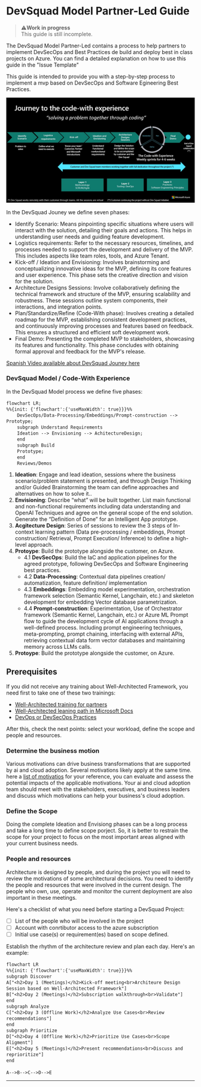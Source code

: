 # DevSquad Model Partner-Led Guide

> ⚠️**Work in progress** \
This guide is still incomplete.

The DevSquad Model Partner-Led contains a process to help partners to implement DevSecOps and Best Practices de build and deploy best in class projects on Azure. You can find a detailed explanation on how to use this guide in the "Issue Template" 

This guide is intended to provide you with a step-by-step process to implement a mvp based on DevSecOps and Software Egineering Best Practices.

![DevSquad Jouney](images/DevSquad_Journey.jpg)

In the DevSquad Jouney we define seven phases:

* Identify Scenario: Means pinpointing specific situations where users will interact with the solution, detailing their goals and actions. This helps in understanding user needs and guiding feature development.
* Logistics​ requirements: Refer to the necessary resources, timelines, and processes needed to support the development and delivery of the MVP. This includes aspects like team roles, tools, and Azure Tenant.
* Kick-off​ / Ideation and Envisioning: Involves brainstorming and conceptualizing innovative ideas for the MVP, defining its core features and user experience. This phase sets the creative direction and vision for the solution.
* Architecture Designs Sessions: Involve collaboratively defining the technical framework and structure of the MVP, ensuring scalability and robustness. These sessions outline system components, their interactions, and integration points.
* Plan/Standardize/Refine (Code-With phase): Involves creating a detailed roadmap for the MVP, establishing consistent development practices, and continuously improving processes and features based on feedback. This ensures a structured and efficient soft development work.
* Final Demo: Presenting the completed MVP to stakeholders, showcasing its features and functionality. This phase concludes with obtaining formal approval and feedback for the MVP's release.

[Spanish Video available about DevSquad Jouney here](https://1drv.ms/v/s!Arx5JRuoZdOEtboV9S0LhgANOkK7Hg?e=LfiP6S)

### DevSquad Model / Code-With Experience

In the DevSquad Model process we define five phases:

```mermaid
flowchart LR;
%%{init: {'flowchart':{'useMaxWidth': true}}}%%
    DevSecOps/Data-Processing/Embeddings/Prompt-construction --> Prototype;    
    subgraph Understand Requirements
    Ideation --> Envisioning --> AchitectureDesign;
    end
    subgraph Build
    Prototype;
    end
    Reviews/Demos
```

1. **Ideation**: Engage and lead ideation, sessions where the business scenario/problem statement is presented, and through Design Thinking and/or Guided Brainstorming the team can define approaches and alternatives on how to solve it..
2. **Envisioning**: Describe “what” will be built together.​ List main functional and non-functional requirements including data understanding and OpenAI Techniques and agree on the general scope of the end solution.​ Generate the “Definition of Done” for an Intelligent App prototype.​
3. **Acgitecture Design**: Series of sessions to review the 3 steps of In-context learning pattern  (Data pre-processing /  embeddings, Prompt construction/  Retrieval, Prompt Execution/  Inference) to define a high-level approach.
4. **Protoype**: Build the prototype alongside the customer, on Azure.
   * 4.1 **DevSecOps**: Build the IaC and application pipelines for the agreed prototype, following DevSecOps and Software Engineering best practices.
   * 4.2 **Data-Processing**: Contextual data pipelines creation/ automatization, feature definition/ implementation
   * 4.3 **Embeddings**: Embedding model experimentation, orchestration framework selection (Semantic Kernel, Langchain, etc.) and skeleton development for embedding Vector database parametrization.
   * 4.4 **Prompt-construction**: Experimentation, Use of Orchestrator framework (Semantic Kernel, Langchain, etc.) or Azure ML Prompt flow to guide the development cycle of AI applications through a well-defined process. Including prompt engineering techniques, meta-prompting, prompt chaining, interfacing with external APIs, retrieving contextual data form vector databases and maintaining  memory across LLMs calls.
6. **Protoype**: Build the prototype alongside the customer, on Azure.

## Prerequisites

If you did not receive any training about Well-Architected Framework, you need first to take one of these two trainings:

* [Well-Architected training for partners][partner-training]
* [Well-Architected leaning path in Microsoft Docs][docs-training]
* [DevOps or DevSecOps Practices](https://learn.microsoft.com/en-us/training/paths/devops-foundations-core-principles-practices/)

After this, check the next points: select your workload, define the scope and people and resources.

### Determine the business motion

Various motivations can drive business transformations that are supported by ai and cloud adoption. Several motivations likely apply at the same time. here a [list of motivatios](https://learn.microsoft.com/en-us/azure/cloud-adoption-framework/strategy/motivations#motivations) for your reference, you can evaluate and assess the potential impacts of the applicable motivations. Your ai and cloud adoption team should meet with the stakeholders, executives, and business leaders and discuss which motivations can help your business's cloud adoption.

### Define the Scope

Doing the complete Ideation and Envisiong phases can be a long process and take a long time to define scope porject. So, it is better to restrain the scope for your project to focus on the most important areas aligned with your current business needs.

### People and resources

Architecture is designed by people, and during the project you will need to review the motivations of some architectural decisions. You need to identify the people and resources that were involved in the current design. The people who own, use, operate and monitor the current deployment are also important in these meetings.

Here's a checklist of what you need before starting a DevSquad Project:

- [ ] List of the people who will be involved in the project
- [ ] Account with conrtibutor access to the azure subscription
- [ ] Initial use case(s) or requirement(es) based on scope defined.

Establish the rhythm of the architecture review and plan each day. Here's an example:

```mermaid
flowchart LR
%%{init: {'flowchart':{'useMaxWidth': true}}}%%
subgraph Discover
A["<h2>Day 1 (Meetings)</h2>Kick-off meeting<br>Architeure Design Session based on Well-Architected Framework"] 
B["<h2>Day 2 (Meetings)</h2>Subscription walkthrough<br>Validate"]
end
subgraph Analyze
C["<h2>Day 3 (Offline Work)</h2>Analyze Use Cases<br>Review recommendations"]
end
subgraph Prioritize
D["<h2>Day 4 (Offline Work)</h2>Prioritize Use Cases<br>Scope Aligment"]
E["<h2>Day 5 (Meetings)</h2>Present recommendations<br>Discuss and reprioritize"]
end

A-->B-->C-->D-->E
```

---

[partner-training]: https://www.microsoft.com/azure/partners/well-architected
[docs-training]: https://docs.microsoft.com/en-us/learn/paths/azure-well-architected-framework/
